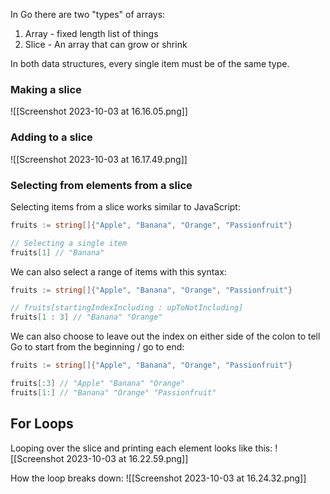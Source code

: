 In Go there are two "types" of arrays:
 1) Array - fixed length list of things
 2) Slice - An array that can grow or shrink

In both data structures, every single item must be of the same type.

### Making a slice
![[Screenshot 2023-10-03 at 16.16.05.png]]

### Adding to a slice
![[Screenshot 2023-10-03 at 16.17.49.png]]

### Selecting from elements from a slice
Selecting items from a slice works similar to JavaScript:
```go
fruits := string[]{"Apple", "Banana", "Orange", "Passionfruit"}

// Selecting a single item
fruits[1] // "Banana"
```

We can also select a range of items with this syntax:
```go
fruits := string[]{"Apple", "Banana", "Orange", "Passionfruit"}

// fruits[startingIndexIncluding : upToNotIncluding]
fruits[1 : 3] // "Banana" "Orange"
```

We can also choose to leave out the index on either side of the colon to tell Go to start from the beginning / go to end:

```go
fruits := string[]{"Apple", "Banana", "Orange", "Passionfruit"}

fruits[:3] // "Apple" "Banana" "Orange"
fruits[1:] // "Banana" "Orange" "Passionfruit"
```

## For Loops
Looping over the slice and printing each element looks like this:
![[Screenshot 2023-10-03 at 16.22.59.png]]

How the loop breaks down:
![[Screenshot 2023-10-03 at 16.24.32.png]]

